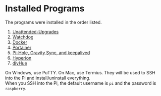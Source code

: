 # Installed Programs

The programs were installed in the order listed.

1. [Unattended-Upgrades](/Raspberry%20Pi%20Zero%202%20W/Installed%20Programs/01%20-%20Unattended-Upgrades.md)
1. [Watchdog](/Raspberry%20Pi%20Zero%202%20W/Installed%20Programs/02%20-%20Watchdog.md)
1. [Docker](/Raspberry%20Pi%20Zero%202%20W/Installed%20Programs/03%20-%20Docker.md)
1. [Portainer](/Raspberry%20Pi%20Zero%202%20W/Installed%20Programs/04%20-%20Portainer.md)
1. [Pi-Hole, Gravity Sync, and keepalived](/Raspberry%20Pi%20Zero%202%20W/Installed%20Programs/06%20-%20Pi-Hole%2C%20Gravity%20Sync%2C%20and%20keepalived.md)
1. [Hyperion](/Raspberry%20Pi%20Zero%202%20W/Installed%20Programs/07%20-%20Hyperion)
1. [diyHue](/Raspberry%20Pi%20Zero%202%20W/Installed%20Programs/08%20-%20diyHue.md)

On Windows, use PuTTY. On Mac, use Termius. They will be used to SSH into the Pi and install/uninstall everything. <br>
When you SSH into the Pi, the default username is `pi` and the password is `raspberry`.
